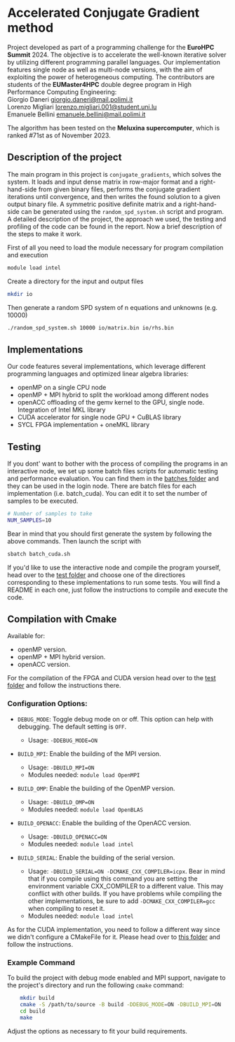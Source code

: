 # Accelerated Conjugate Gradient method
Project developed as part of a programming challenge for the **EuroHPC Summit** 2024. The objective is to accelerate the well-known iterative solver by utilizing different programming parallel languages. Our implementation features single node as well as multi-node versions, with the aim of exploiting the power of heterogeneous computing. 
The contributors are students of the **EUMaster4HPC** double degree program in High Performance Computing Engineering: \
Giorgio Daneri giorgio.daneri@mail.polimi.it \
Lorenzo Migliari lorenzo.migliari.001@student.uni.lu \
Emanuele Bellini emanuele.bellini@mail.polimi.it 

The algorithm has been tested on the **Meluxina supercomputer**, which is ranked #71st as of November 2023.

## Description of the project

The main program in this project is `conjugate_gradients`, which solves the system. It loads and input dense matrix in row-major format and a right-hand-side from given binary files, performs the conjugate gradient iterations until convergence, and then writes the found solution to a given output binary file. A symmetric positive definite matrix and a right-hand-side can be generated using the `random_spd_system.sh` script and program. A detailed description of the project, the approach we used, the testing and profiling of the code can be found in the report. Now a brief description of the steps to make it work.

First of all you need to load the module necessary for program compilation and execution
``` bash
module load intel 
```

Create a directory for the input and output files
``` bash
mkdir io
```

Then generate a random SPD system of n equations and unknowns (e.g. 10000)
``` bash
./random_spd_system.sh 10000 io/matrix.bin io/rhs.bin
```

## Implementations
Our code features several implementations, which leverage different programming languages and optimized linear algebra libraries:
- openMP on a single CPU node
- openMP + MPI hybrid to split the workload among different nodes 
- openACC offloading of the gemv kernel to the GPU, single node. Integration of Intel MKL library
- CUDA accelerator for single node GPU + CuBLAS library
- SYCL FPGA implementation + oneMKL library
    
## Testing
If you dont' want to bother with the process of compiling the programs in an interactive node, we set up some batch files scripts for automatic testing and performance evaluation. You can find them in the [batches folder](/conjugate_gradients-main/batches/) and they can be used in the login node. There are batch files for each implementation (i.e. batch_cuda). You can edit it to set the number of samples to be executed. 

``` bash
# Number of samples to take
NUM_SAMPLES=10
```

Bear in mind that you should first generate the system by following the above commands. Then launch the script with

``` bash
sbatch batch_cuda.sh
```

If you'd like to use the interactive node and compile the program yourself, head over to the [test folder](/conjugate_gradients-main/test/) and choose one of the directiores corresponding to these implementations to run some tests. You will find a README in each one, just follow the instructions to compile and execute the code.

## Compilation with Cmake 

Available for:
- openMP version.
- openMP + MPI hybrid version.
- openACC version.

For the compilation of the FPGA and CUDA version head over to the [test folder](/conjugate_gradients-main/test/) and follow the instructions there.

### Configuration Options:

- `DEBUG_MODE`: Toggle debug mode on or off. This option can help with debugging. The default setting is `OFF`.
    - Usage: `-DDEBUG_MODE=ON`

- `BUILD_MPI`: Enable the building of the MPI version.
    - Usage: `-DBUILD_MPI=ON`
    - Modules needed: `module load OpenMPI`

- `BUILD_OMP`: Enable the building of the OpenMP version.
    - Usage: `-DBUILD_OMP=ON`
    - Modules needed: `module load OpenBLAS`

- `BUILD_OPENACC`: Enable the building of the OpenACC version.
    - Usage: `-DBUILD_OPENACC=ON`
    - Modules needed: `module load intel`

- `BUILD_SERIAL`: Enable the building of the serial version. 
    - Usage: `-DBUILD_SERIAL=ON -DCMAKE_CXX_COMPILER=icpx`.  Bear in mind that if you compile using this command you are setting the environment variable CXX_COMPILER to a different value. This may conflict with other builds. If you have problems while compiling the other implementations, be sure to add `-DCMAKE_CXX_COMPILER=gcc` when compiling to reset it. 
    - Modules needed: `module load intel` 

As for the CUDA implementation, you need to follow a different way since we didn't configure a CMakeFile for it. Please head over to [this folder](/conjugate_gradients-main/test/testCuda/) and follow the instructions.

### Example Command

To build the project with debug mode enabled and MPI support, navigate to the project's directory and run the following `cmake` command:

``` bash
    mkdir build
    cmake -S /path/to/source -B build -DDEBUG_MODE=ON -DBUILD_MPI=ON
    cd build
    make
```

Adjust the options as necessary to fit your build requirements. 
